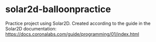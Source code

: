 # solar2d-balloonpractice
Practice project using Solar2D. Created according to the guide in the Solar2D documentation: https://docs.coronalabs.com/guide/programming/01/index.html
